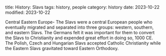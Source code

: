 title: History: Slavs
tags: history, people
category: history
date: 2023-10-22
modified: 2023-10-22


Central Eastern Europe-
The Slavs were a central
European people who eventually migrated and separated into three
groups: western, southern, and eastern Slavs. The Germans felt it was
important for them to convert the Slavs to Christianity and expended
great effort in doing so, 1000 CE.
 The Polish, Czech and
Hungarian Slavs accepted Catholic Christianity while the Eastern Slavs
gravitated toward Eastern Orthodoxy.





